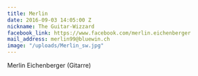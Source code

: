 ```yaml
---
title: Merlin
date: 2016-09-03 14:05:00 Z
nickname: The Guitar-Wizzard
facebook_link: https://www.facebook.com/merlin.eichenberger
mail_address: merlin99@bluewin.ch
image: "/uploads/Merlin_sw.jpg"
---
```


Merlin Eichenberger (Gitarre)